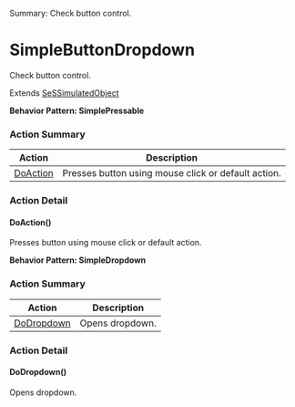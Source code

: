 Summary: Check button control.

# SimpleButtonDropdown

Check button control.
 
Extends [SeSSimulatedObject](SeSSimulatedObject.md)





**Behavior Pattern: SimplePressable**


<!-- ============================== property summary ========================== -->

	
<!-- ============================== action summary ========================== -->



### Action Summary

|  **Action** | **Description** | 
| ----------- | --------------- |
|	[DoAction](#DoAction) | Presses button using mouse click or default action. |




<!-- ============================== property detail ========================== -->
	
	
<!-- ============================== action detail ========================== -->
	
### Action Detail
		
<a name="DoAction"></a>    
#### DoAction()

Presses button using mouse click or default action.





<a name="see.also.simplebuttondropdown.doaction"></a>

	




**Behavior Pattern: SimpleDropdown**


<!-- ============================== property summary ========================== -->

	
<!-- ============================== action summary ========================== -->



### Action Summary

|  **Action** | **Description** | 
| ----------- | --------------- |
|	[DoDropdown](#DoDropdown) | Opens dropdown. |




<!-- ============================== property detail ========================== -->
	
	
<!-- ============================== action detail ========================== -->
	
### Action Detail
		
<a name="DoDropdown"></a>    
#### DoDropdown()

Opens dropdown.





<a name="see.also.simplebuttondropdown.dodropdown"></a>

	

